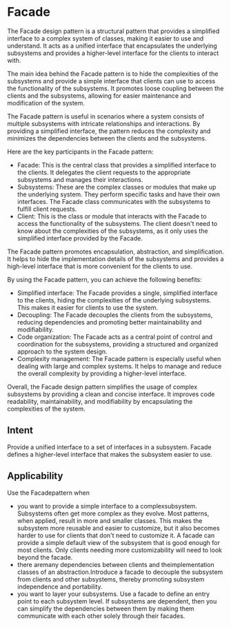 # Facade

The Facade design pattern is a structural pattern that provides a simplified interface to a complex system of classes, making it easier to use and understand. It acts as a unified interface that encapsulates the underlying subsystems and provides a higher-level interface for the clients to interact with.

The main idea behind the Facade pattern is to hide the complexities of the subsystems and provide a simple interface that clients can use to access the functionality of the subsystems. It promotes loose coupling between the clients and the subsystems, allowing for easier maintenance and modification of the system.

The Facade pattern is useful in scenarios where a system consists of multiple subsystems with intricate relationships and interactions. By providing a simplified interface, the pattern reduces the complexity and minimizes the dependencies between the clients and the subsystems.

Here are the key participants in the Facade pattern:
- Facade: This is the central class that provides a simplified interface to the clients. It delegates the client requests to the appropriate subsystems and manages their interactions.
- Subsystems: These are the complex classes or modules that make up the underlying system. They perform specific tasks and have their own interfaces. The Facade class communicates with the subsystems to fulfill client requests.
- Client: This is the class or module that interacts with the Facade to access the functionality of the subsystems. The client doesn't need to know about the complexities of the subsystems, as it only uses the simplified interface provided by the Facade.

The Facade pattern promotes encapsulation, abstraction, and simplification. It helps to hide the implementation details of the subsystems and provides a high-level interface that is more convenient for the clients to use.

By using the Facade pattern, you can achieve the following benefits:
- Simplified interface: The Facade provides a single, simplified interface to the clients, hiding the complexities of the underlying subsystems. This makes it easier for clients to use the system.
- Decoupling: The Facade decouples the clients from the subsystems, reducing dependencies and promoting better maintainability and modifiability.
- Code organization: The Facade acts as a central point of control and coordination for the subsystems, providing a structured and organized approach to the system design.
- Complexity management: The Facade pattern is especially useful when dealing with large and complex systems. It helps to manage and reduce the overall complexity by providing a higher-level interface.

Overall, the Facade design pattern simplifies the usage of complex subsystems by providing a clean and concise interface. It improves code readability, maintainability, and modifiability by encapsulating the complexities of the system.

## Intent
Provide a unified interface to a set of interfaces in a subsystem. Facade defines a higher-level interface that makes the subsystem easier to use.

## Applicability
Use the Facadepattern when
- you want to provide a simple interface to a complexsubsystem. Subsystems often get more complex as they evolve. Most patterns, when applied, result in more and smaller classes. This makes the subsystem more reusable and easier to customize, but it also becomes harder to use for clients that don't need to customize it. A facade can provide a simple default view of the subsystem that is good enough for most clients. Only clients needing more customizability will need to look beyond the facade.
- there aremany dependencies between clients and theimplementation classes of an abstraction.Introduce a facade to decouple the subsystem from clients and other subsystems, thereby promoting subsystem independence and portability.
- you want to layer your subsystems. Use a facade to define an entry point to each subsystem level. If subsystems are dependent, then you can simplify the dependencies between them by making them communicate with each other solely through their facades.